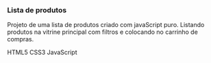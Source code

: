 ### Lista de produtos ###

Projeto de uma lista de produtos criado com javaScript puro. Listando produtos na vitrine principal com filtros e colocando no carrinho de compras.


HTML5 CSS3 JavaScript
